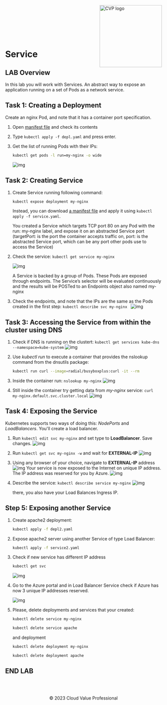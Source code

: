 <img src="../../../img/logo.png" alt="CVP logo" width="200" align="right">
<br><br>
<br><br>
<br><br>

# Service

## LAB Overview
In this lab you will work with Services. An abstract way to expose an application running on a set of Pods as a network service.

## Task 1: Creating a Deployment
Create an nginx Pod, and note that it has a container port specification.
1. Open [manifest file](./files/depl.yaml) and check its contents
1. Type `kubectl apply -f depl.yaml` and press enter.
1. Get the list of running Pods with their IPs:

    ```bash
    kubectl get pods -l run=my-nginx -o wide
    ```
    
    ![img](./img/s1.png)

## Task 2: Creating Service

1. Create Service running following command:

    ```bash
    kubectl expose deployment my-nginx
    ```

    Instead, you can download [a manifest file](./files/service.yaml) and apply it using `kubectl apply -f service.yaml`.

    You created a Service which targets TCP port 80 on any Pod with the run: my-nginx label, and expose it on an abstracted Service port (targetPort: is the port the container accepts traffic on, port: is the abstracted Service port, which can be any port other pods use to access the Service)

1. Check the service: `kubectl get service my-nginx`

    ![img](./img/s2.png)

    A Service is backed by a group of Pods. These Pods are exposed through endpoints. The Service’s selector will be evaluated continuously and the results will be POSTed to an Endpoints object also named my-nginx

1. Check the endpoints, and note that the IPs are the same as the Pods created in the first step: `kubectl describe svc my-nginx `
    ![img](./img/s3.png)

## Task 3: Accessing the Service from within the cluster using DNS

1. Check if DNS is running on the clustert: `kubectl get services kube-dns --namespace=kube-system`
    ![img](./img/s4.png)
1. Use *kubectl run* to execute a container that provides the nslookup command from the dnsutils package:
    ```bash
    kubectl run curl --image=radial/busyboxplus:curl -it --rm
    ```
1. Inside the container run: ``nslookup my-nginx``
    ![img](./img/s5.png)

1. Still inside the container try getting data from *my-nginx* service:
    `curl my-nginx.default.svc.cluster.local`
    ![img](./img/s6.png)

## Task 4: Exposing the Service

Kubernetes supports two ways of doing this: *NodePorts* and *LoadBalancers*. You'll create a load balancer.

1. Run `kubectl edit svc my-nginx` and set type to **LoadBalancer**. Save changes.
    ![img](./img/s7.png)
1. Run `kubectl get svc my-nginx -w` and wait for **EXTERNAL-IP**
    ![img](./img/s8.png)
1. Using any browser of your choice, navigate to **EXTERNAL-IP** address
    ![img](./img/s9.png)
    Your service is now exposed to the Internet on unique IP address. The IP address was reserved for you by Azure.
    ![img](./img/s10.png)

1. Describe the service: `kubectl describe service my-nginx`
    ![img](./img/s11.png)

    there, you also have your Load Balances Ingress IP.

## Step 5: Exposing another Service

1. Create apache2 deployment:

    ```bash
    kubectl apply -f depl2.yaml
    ```

1. Expose apache2 server using another Service of type Load Balancer:

    ```bash
    kubectl apply -f service2.yaml
    ```

1. Check if new service has different IP address
  
    ```bash
    kubectl get svc
    ```
   
    ![img](./img/s12.png)
  
2. Go to the Azure portal and in Load Balancer Service check if Azure has now 3     unique IP addresses reserved.

    ![img](./img/s13.png)


3. Please, delete deployments and services that your created:
    ```bash
    kubectl delete service my-nginx
    ```
    ```bash
    kubectl delete service apache
    ```

    and deployment
    
    ```bash
    kubectl delete deployment my-nginx
    ```
    ```bash
    kubectl delete deployment apache
    ```
      
## END LAB

<br><br>

<center><p>&copy; 2023 Cloud Value Professional<p></center>
